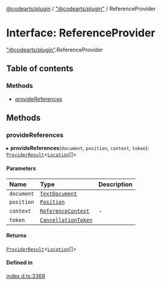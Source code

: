 [@codearts/plugin](../README.md) / ["@codearts/plugin"](../modules/_codearts_plugin_.md) / ReferenceProvider

# Interface: ReferenceProvider

["@codearts/plugin"](../modules/_codearts_plugin_.md).ReferenceProvider

## Table of contents

### Methods

- [provideReferences](codearts_plugin_.ReferenceProvider.md#providereferences)

## Methods

### provideReferences

▸ **provideReferences**(`document`, `position`, `context`, `token`): [`ProviderResult`](../modules/_codearts_plugin_.md#providerresult)<[`Location`](../classes/codearts_plugin_.Location.md)[]\>

#### Parameters

| Name | Type | Description |
| :------ | :------ | :------ |
| `document` | [`TextDocument`](codearts_plugin_.TextDocument.md) |  |
| `position` | [`Position`](../classes/codearts_plugin_.Position.md) |  |
| `context` | [`ReferenceContext`](codearts_plugin_.ReferenceContext.md) | - |
| `token` | [`CancellationToken`](codearts_plugin_.CancellationToken.md) |  |

#### Returns

[`ProviderResult`](../modules/_codearts_plugin_.md#providerresult)<[`Location`](../classes/codearts_plugin_.Location.md)[]\>

#### Defined in

[index.d.ts:3368](https://github.com/huaweicloud/cloudide-plugin-api/blob/3b0eee8/index.d.ts#L3368)
